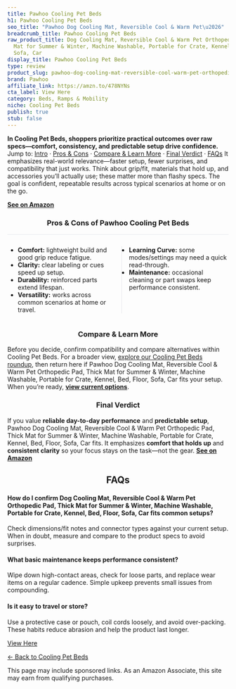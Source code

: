 ```yaml
---
title: Pawhoo Cooling Pet Beds
h1: Pawhoo Cooling Pet Beds
seo_title: "Pawhoo Dog Cooling Mat, Reversible Cool & Warm Pet\u2026"
breadcrumb_title: Pawhoo Cooling Pet Beds
raw_product_title: Dog Cooling Mat, Reversible Cool & Warm Pet Orthopedic Pad, Thick
  Mat for Summer & Winter, Machine Washable, Portable for Crate, Kennel, Bed, Floor,
  Sofa, Car
display_title: Pawhoo Cooling Pet Beds
type: review
product_slug: pawhoo-dog-cooling-mat-reversible-cool-warm-pet-orthopedic-pad-thick-ma-77304e02
brand: Pawhoo
affiliate_link: https://amzn.to/478NYNs
cta_label: View Here
category: Beds, Ramps & Mobility
niche: Cooling Pet Beds
publish: true
stub: false
---
```


<div id="intro" class="full-width"><p><strong>In Cooling Pet Beds, shoppers prioritize practical outcomes over raw specs&mdash;comfort, consistency, and predictable setup drive confidence.</strong> Jump to: <a href="#intro">Intro</a> · <a href="#pros-cons">Pros &amp; Cons</a> · <a href="#compare-more">Compare &amp; Learn More</a> · <a href="#verdict">Final Verdict</a> · <a href="#faqs">FAQs</a> It emphasizes real-world relevance&mdash;faster setup, fewer surprises, and compatibility that just works. Think about grip/fit, materials that hold up, and accessories you’ll actually use; these matter more than flashy specs. The goal is confident, repeatable results across typical scenarios at home or on the go.</p><p><a href="https://amzn.to/478NYNs" rel="nofollow sponsored noopener" target="_blank"><strong>See on Amazon</strong></a></p></div>
<h3 id="pros-cons" style="text-align:center;">Pros &amp; Cons of Pawhoo Cooling Pet Beds</h3>
<div class="pc-grid" style="display:grid;grid-template-columns:1fr 1fr;gap:16px;border-top:1px solid #e5e7eb;padding-top:12px;">
  <ul>
    <li><strong>Comfort:</strong> lightweight build and good grip reduce fatigue.</li>
    <li><strong>Clarity:</strong> clear labeling or cues speed up setup.</li>
    <li><strong>Durability:</strong> reinforced parts extend lifespan.</li>
    <li><strong>Versatility:</strong> works across common scenarios at home or travel.</li>
  </ul>
  <ul style="border-left:1px solid #e5e7eb;padding-left:16px;">
    <li><strong>Learning Curve:</strong> some modes/settings may need a quick read-through.</li>
    <li><strong>Maintenance:</strong> occasional cleaning or part swaps keep performance consistent.</li>
  </ul>
</div>


<h3 id="compare-more" style="text-align:center;">Compare &amp; Learn More</h3>
<p>Before you decide, confirm compatibility and compare alternatives within Cooling Pet Beds. For a broader view, <a href="#">explore our Cooling Pet Beds roundup</a>, then return here if Pawhoo Dog Cooling Mat, Reversible Cool & Warm Pet Orthopedic Pad, Thick Mat for Summer & Winter, Machine Washable, Portable for Crate, Kennel, Bed, Floor, Sofa, Car fits your setup. When you’re ready, <a href="https://amzn.to/478NYNs" rel="nofollow sponsored noopener" target="_blank"><strong>view current options</strong></a>.</p>

<h3 id="verdict" style="text-align:center;">Final Verdict</h3>
<p>If you value <strong>reliable day-to-day performance</strong> and <strong>predictable setup</strong>, Pawhoo Dog Cooling Mat, Reversible Cool & Warm Pet Orthopedic Pad, Thick Mat for Summer & Winter, Machine Washable, Portable for Crate, Kennel, Bed, Floor, Sofa, Car fits. It emphasizes <strong>comfort that holds up</strong> and <strong>consistent clarity</strong> so your focus stays on the task&mdash;not the gear. <a href="https://amzn.to/478NYNs" rel="nofollow sponsored noopener" target="_blank"><strong>See on Amazon</strong></a></p>

<h2 id="faqs" style="text-align:center;">FAQs</h2>
<h4><strong>How do I confirm Dog Cooling Mat, Reversible Cool & Warm Pet Orthopedic Pad, Thick Mat for Summer & Winter, Machine Washable, Portable for Crate, Kennel, Bed, Floor, Sofa, Car fits common setups?</strong></h4>
<p>Check dimensions/fit notes and connector types against your current setup. When in doubt, measure and compare to the product specs to avoid surprises.</p>
<h4><strong>What basic maintenance keeps performance consistent?</strong></h4>
<p>Wipe down high-contact areas, check for loose parts, and replace wear items on a regular cadence. Simple upkeep prevents small issues from compounding.</p>
<h4><strong>Is it easy to travel or store?</strong></h4>
<p>Use a protective case or pouch, coil cords loosely, and avoid over-packing. These habits reduce abrasion and help the product last longer.</p>

<p><a class="btn" href="https://amzn.to/478NYNs" target="_blank" rel="nofollow sponsored noopener">View Here</a></p>
<p><a href="/roundups/beds-ramps-mobility/cooling-pet-beds/">← Back to Cooling Pet Beds</a></p>
<aside class="disclosure">This page may include sponsored links. As an Amazon Associate, this site may earn from qualifying purchases.</aside>
